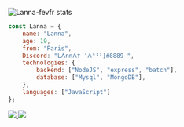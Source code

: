 ![Lanna-fevfr stats](https://github-readme-stats.vercel.app/api?username=Lanna-devfr&show_icons=true&theme=tokyonight)

```js
const Lanna = {
    name: "Lanna",
    age: 19,
    from: "Paris",
    Discord: "L𐌡nn𐌡† '𐌡⁹¹¹]#8889 ",
    technologies: {
        backend: ["NodeJS", "express", "batch"],
        database: ["Mysql", "MongoDB"],
    },
    languages: ["JavaScript"]
};
```

<a href="https://github.com/Lanna-devfr?tab=followers">
  <img src="https://img.shields.io/github/followers/Lanna-devfr">
</a>
<a href="https://github.com/Lanna-devfr">
   <img src="https://komarev.com/ghpvc/?username=Lanna-devfr">
</a>
